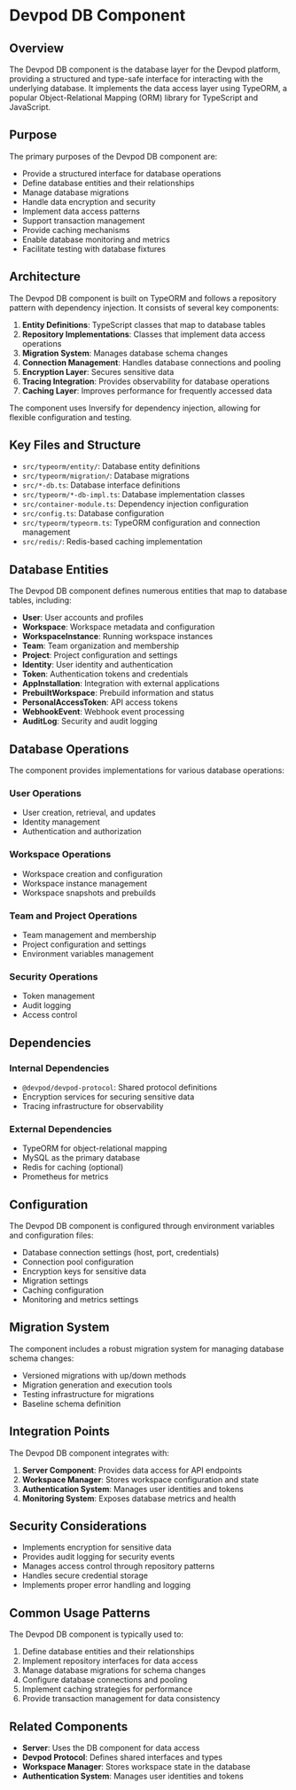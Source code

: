 # Devpod DB Component

## Overview

The Devpod DB component is the database layer for the Devpod platform, providing a structured and type-safe interface for interacting with the underlying database. It implements the data access layer using TypeORM, a popular Object-Relational Mapping (ORM) library for TypeScript and JavaScript.

## Purpose

The primary purposes of the Devpod DB component are:
- Provide a structured interface for database operations
- Define database entities and their relationships
- Manage database migrations
- Handle data encryption and security
- Implement data access patterns
- Support transaction management
- Provide caching mechanisms
- Enable database monitoring and metrics
- Facilitate testing with database fixtures

## Architecture

The Devpod DB component is built on TypeORM and follows a repository pattern with dependency injection. It consists of several key components:

1. **Entity Definitions**: TypeScript classes that map to database tables
2. **Repository Implementations**: Classes that implement data access operations
3. **Migration System**: Manages database schema changes
4. **Connection Management**: Handles database connections and pooling
5. **Encryption Layer**: Secures sensitive data
6. **Tracing Integration**: Provides observability for database operations
7. **Caching Layer**: Improves performance for frequently accessed data

The component uses Inversify for dependency injection, allowing for flexible configuration and testing.

## Key Files and Structure

- `src/typeorm/entity/`: Database entity definitions
- `src/typeorm/migration/`: Database migrations
- `src/*-db.ts`: Database interface definitions
- `src/typeorm/*-db-impl.ts`: Database implementation classes
- `src/container-module.ts`: Dependency injection configuration
- `src/config.ts`: Database configuration
- `src/typeorm/typeorm.ts`: TypeORM configuration and connection management
- `src/redis/`: Redis-based caching implementation

## Database Entities

The Devpod DB component defines numerous entities that map to database tables, including:

- **User**: User accounts and profiles
- **Workspace**: Workspace metadata and configuration
- **WorkspaceInstance**: Running workspace instances
- **Team**: Team organization and membership
- **Project**: Project configuration and settings
- **Identity**: User identity and authentication
- **Token**: Authentication tokens and credentials
- **AppInstallation**: Integration with external applications
- **PrebuiltWorkspace**: Prebuild information and status
- **PersonalAccessToken**: API access tokens
- **WebhookEvent**: Webhook event processing
- **AuditLog**: Security and audit logging

## Database Operations

The component provides implementations for various database operations:

### User Operations
- User creation, retrieval, and updates
- Identity management
- Authentication and authorization

### Workspace Operations
- Workspace creation and configuration
- Workspace instance management
- Workspace snapshots and prebuilds

### Team and Project Operations
- Team management and membership
- Project configuration and settings
- Environment variables management

### Security Operations
- Token management
- Audit logging
- Access control

## Dependencies

### Internal Dependencies
- `@devpod/devpod-protocol`: Shared protocol definitions
- Encryption services for securing sensitive data
- Tracing infrastructure for observability

### External Dependencies
- TypeORM for object-relational mapping
- MySQL as the primary database
- Redis for caching (optional)
- Prometheus for metrics

## Configuration

The Devpod DB component is configured through environment variables and configuration files:

- Database connection settings (host, port, credentials)
- Connection pool configuration
- Encryption keys for sensitive data
- Migration settings
- Caching configuration
- Monitoring and metrics settings

## Migration System

The component includes a robust migration system for managing database schema changes:

- Versioned migrations with up/down methods
- Migration generation and execution tools
- Testing infrastructure for migrations
- Baseline schema definition

## Integration Points

The Devpod DB component integrates with:
1. **Server Component**: Provides data access for API endpoints
2. **Workspace Manager**: Stores workspace configuration and state
3. **Authentication System**: Manages user identities and tokens
4. **Monitoring System**: Exposes database metrics and health

## Security Considerations

- Implements encryption for sensitive data
- Provides audit logging for security events
- Manages access control through repository patterns
- Handles secure credential storage
- Implements proper error handling and logging

## Common Usage Patterns

The Devpod DB component is typically used to:
1. Define database entities and their relationships
2. Implement repository interfaces for data access
3. Manage database migrations for schema changes
4. Configure database connections and pooling
5. Implement caching strategies for performance
6. Provide transaction management for data consistency

## Related Components

- **Server**: Uses the DB component for data access
- **Devpod Protocol**: Defines shared interfaces and types
- **Workspace Manager**: Stores workspace state in the database
- **Authentication System**: Manages user identities and tokens
